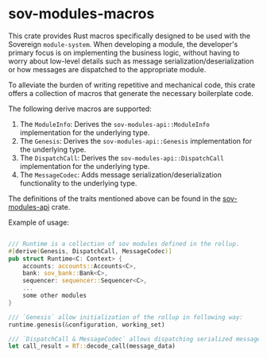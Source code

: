 # sov-modules-macros

This crate provides Rust macros specifically designed to be used with the Sovereign `module-system`. When developing a module, the developer's primary focus is on implementing the business logic, without having to worry about low-level details such as message serialization/deserialization or how messages are dispatched to the appropriate module.

To alleviate the burden of writing repetitive and mechanical code, this crate offers a collection of macros that generate the necessary boilerplate code.

The following derive macros are supported:

1. The `ModuleInfo`: Derives the `sov-modules-api::ModuleInfo` implementation for the underlying type.
1. The `Genesis`: Derives the `sov-modules-api::Genesis` implementation for the underlying type.
1. The `DispatchCall`: Derives the `sov-modules-api::DispatchCall` implementation for the underlying type.
1. The `MessageCodec`: Adds message serialization/deserialization functionality to the underlying type.

The definitions of the traits mentioned above can be found in the [sov-modules-api](../sov-modules-api/README.md) crate.

Example of usage:

```rust

/// Runtime is a collection of sov modules defined in the rollup.
#[derive(Genesis, DispatchCall, MessageCodec)]
pub struct Runtime<C: Context> {
    accounts: accounts::Accounts<C>,
    bank: sov_bank::Bank<C>,
    sequencer: sequencer::Sequencer<C>,
    ...
    some other modules
}

/// `Genesis` allow initialization of the rollup in following way:
runtime.genesis(&configuration, working_set)

/// `DispatchCall & MessageCodec` allows dispatching serialized messages to the appropriate module.
let call_result = RT::decode_call(message_data)

```
